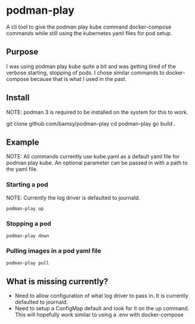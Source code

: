 # podman-play

A cli tool to give the podman play kube command docker-compose commands while still using the kubernetes yaml files for pod setup.

## Purpose

I was using podman play kube quite a bit and was getting tired of the verbose starting, stopping of pods. I chose similar commands to docker-compose because that is what I used in the past.

## Install

NOTE: podman 3 is required to be installed on the system for this to work.

git clone github.com/bamsy/podman-play
cd podman-play
go build .

## Example

NOTE: All commands currently use kube.yaml as a default yaml file for podman play kube. An optional parameter can be passed in with a path to the yaml file.

### Starting a pod

NOTE: Currently the log driver is defaulted to journald.

```
podman-play up
```

### Stopping a pod

```
podman-play down
```

### Pulling images in a pod yaml file
```
podman-play pull
```

## What is missing currently?

- Need to allow configuration of what log driver to pass in. It is currently defaulted to journald.
- Need to setup a ConfigMap default and look for it on the up command. This will hopefully work similar to using a .env with docker-compose


